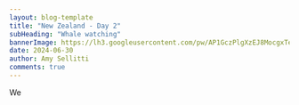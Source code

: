 ```yaml
---
layout: blog-template
title: "New Zealand - Day 2"
subHeading: "Whale watching"
bannerImage: https://lh3.googleusercontent.com/pw/AP1GczPlgXzEJ8MocgxTeFgKK-Ljy7GMAgcmIJYnEiuYKV2VjEzYWx-RRnTL7uPpIGPoQfJ3yQ6Cw3OhCIp6XpMhc2bxH8eSBGc_AQfe97NDcsWO8hS1eAGY=w2400
date: 2024-06-30
author: Amy Sellitti
comments: true
---
```

We 

<div class="center-image"><img src="" /></div>
<div class="center-image"><img src="" /></div>
<div class="center-image"><img src="" /></div>

<div class="center-image"><img src="" /></div>
<div class="center-image"><img src="" /></div>
<div class="center-image"><img src="" /></div>
<div class="center-image"><img src="" /></div>
<div class="center-image"><img src="" /></div>
<div class="center-image"><img src="" /></div>
<div class="center-image"><img src="" /></div>
<div class="center-image"><img src="" /></div>
<div class="center-image"><img src="" /></div>
<div class="center-image"><img src="" /></div>
<div class="center-image"><img src="" /></div>
<div class="center-image"><img src="" /></div>